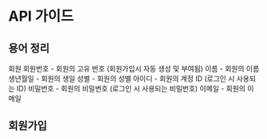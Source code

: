 # API 가이드

## 용어 정리
회원
회원번호 - 회원의 고유 번호 (회원가입시 자동 생성 및 부여됨)
이름 - 회원의 이름
생년월일 - 회원의 생일
성별 - 회원의 성별
아이디 - 회원의 계정 ID (로그인 시 사용되는 ID)
비밀번호 - 회원의 비밀번호 (로그인 시 사용되는 비밀번호)
이메일 - 회원의 이메일

## 회원가입

  
